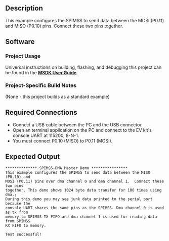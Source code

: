 ## Description

This example configures the SPIMSS to send data between the MOSI (P0.11) and
MISO (P0.10) pins.  Connect these two pins together.

## Software

### Project Usage

Universal instructions on building, flashing, and debugging this project can be found in the **[MSDK User Guide](https://analog-devices-msdk.github.io/msdk/USERGUIDE/)**.

### Project-Specific Build Notes

(None - this project builds as a standard example)

## Required Connections

-   Connect a USB cable between the PC and the USB connector.
-   Open an terminal application on the PC and connect to the EV kit's console UART at 115200, 8-N-1.
-   You must connect P0.10 (MISO) to P0.11 (MOSI).

## Expected Output

```
************** SPIMSS-DMA Master Demo ****************
This example configures the SPIMSS to send data between the MISO (P0.10) and
MOSI (P0.11) pins over dma channel 0 and dma channel 1.  Connect these two pins
together. This demo shows 1024 byte data transfer for 100 times using dma.;
During this demo you may see junk data printed to the serial port because the
console UART shares the same pins as the SPIMSS. Dma channel 0 is used as tx from
memory to SPIMSS TX FIFO and dma channel 1 is used for reading data from SPIMSS
RX FIFO to memory.

Test successful!
```
